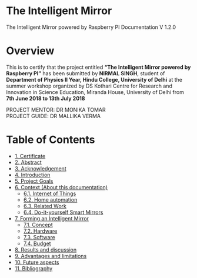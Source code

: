 # The Intelligent Mirror
The Intelligent Mirror powered by Raspberry PI Documentation V 1.2.0

# Overview

This is to certify that the project entitled **“The Intelligent Mirror powered by Raspberry PI”** has been submitted by **NIRMAL SINGH**, student of **Department of Physics II Year, Hindu College, University of Delhi** at the summer workshop organized by DS Kothari Centre for Research and Innovation in Science Education, Miranda House, University of Delhi from **7th June 2018 to 13th July 2018**

PROJECT MENTOR: DR MONIKA TOMAR<br />
PROJECT GUIDE: DR MALLIKA VERMA

# Table of Contents

- [1. Certificate](https://singhnir.github.io/mirror/)
- [2. Abstract](https://singhnir.github.io/mirror/abstract/README.html)
- [3. Acknowledgement](https://singhnir.github.io/mirror/aknowlgment/README.html)
- [4. Introduction](https://singhnir.github.io/mirror/introduction/README.html)
- [5. Project Goals](https://singhnir.github.io/mirror/project_goals/README.html)
- [6. Context (About this documentation)](https://singhnir.github.io/mirror/context_about_this_documentation/README.html)
  * [6.1. Internet of Things](https://singhnir.github.io/mirror/context_about_this_documentation/internet_of_things.html)
  * [6.2. Home automation](https://singhnir.github.io/mirror/context_about_this_documentation/home_automation.html)
  * [6.3. Related Work](https://singhnir.github.io/mirror/context_about_this_documentation/related_work.html)  
  * [6.4. Do-it-yourself Smart Mirrors](https://singhnir.github.io/mirror/context_about_this_documentation/do-it-yourself_smart_mirrors.html)
- [7. Forming an Intelligent Mirror](https://singhnir.github.io/mirror/forming_an_intelligent_mirror/README.html)
  * [7.1. Concept](https://singhnir.github.io/mirror/forming_an_intelligent_mirror/concept.html)
  * [7.2. Hardware](https://singhnir.github.io/mirror/forming_an_intelligent_mirror/hardware.html)
  * [7.3. Software](https://singhnir.github.io/mirror/forming_an_intelligent_mirror/software.html)
  * [7.4. Budget](https://singhnir.github.io/mirror/forming_an_intelligent_mirror/software.html)
- [8. Results and discussion](https://singhnir.github.io/mirror/results_and_discussion/README.html)
- [9. Advantages and limitations](https://singhnir.github.io/mirror/advantages_and_limitations/README.html)
- [10. Future aspects](https://singhnir.github.io/mirror/future_aspects/README.html)
- [11. Bibliography](https://singhnir.github.io/mirror/bibliography/README.html)

